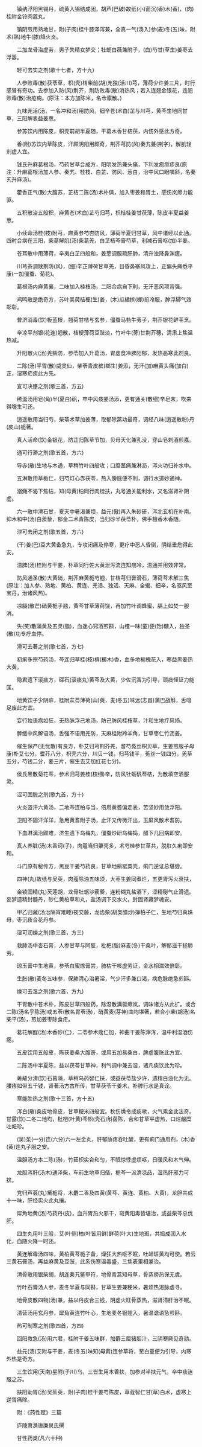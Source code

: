 <!-- { "loadSidebar": true } -->
　　镇纳浮阳黑锡丹，硫黄入锡结成团，胡芦(巴破)故纸(小)茴沉(香)木(香)，(肉)桂附金铃肉蔻丸。

　　镇阴煎用熟地甘，附(子肉)桂牛膝泽泻兼，全真一气(汤入)参(麦)冬(五)味，附术(熟)地牛(膝)降火炎。

　　二加龙骨治虚劳，男子失精女梦交；牡蛎白薇兼附子，(白)芍甘(草生)姜枣去浮嚣。

　　轻可去实之剂(歌十七者，方十九)

　　人参败毒(散)茯苓草，枳(壳)桔柴前(胡)羌独(活川)芎，薄荷少许姜三片，时行感冒有奇功。去参加入防(风)荆芥，荆防败毒(散)消热风；若入连翘金银花，连翘败毒(散)治疮痈。(原注：本方加陈米，名仓廪散。)

　　九味羌活(汤，一名冲和汤)用防风，细辛苍(术白)芷与川芎，黄芩生地同甘草，三阳解表益姜葱。

　　参苏饮内用陈皮，枳壳前胡半夏随，干葛木香甘桔茯，内伤外感此方奇。

　　香(附)苏饮内草陈皮，汗顾阴阳用颇奇，荆芥芎防(风)秦艽蔓(荆字)，解肌轻剂虚人宜。

　　钱氏升麻葛根汤，芍药甘草合成方，阳明发热兼头痛，下利发癍痘疹良(原注：升麻葛根汤加人参、秦艽、桂枝、白芷、防风、葱白，治中风口眼喁斜，名秦艽升麻汤)。

　　藿香正气(散)大腹苏，芷桔二陈(汤)术朴俱，加入枣姜和胃土，感伤岚瘴力能驱。

　　五积散治五般积，麻黄苍(术白)芷芍归芎，枳桔桂姜甘茯薄，陈皮半夏益姜葱。

　　小续命汤桂(枝)附芎，麻黄参芍杏防风，薄荷半夏归甘草，风中诸经以此通。四时合病在三阳，柴葛解肌(汤)柴葛羌，白芷桔芩膏芍草，利减石膏呕(加)半姜。

　　苍耳散中用薄荷，辛夷白芷四般和，姜葱调服疏肝肺，清升浊降鼻渊瘥。

　　川芎茶调散荆防(风)，(细)辛芷薄荷甘草羌，目昏鼻塞风攻上，正偏头痛悉平康(一加僵蚕、菊花)。

　　葛根汤内麻黄襄，二味加入桂枝汤，二阳合病自下利，无汗恶风项背强。

　　鸡鸣散是绝奇方，苏叶吴萸桔梗(生)姜，(木)瓜橘槟(榔)煎冷服，肿浮脚气效彰彰。

　　普济消毒(饮)板蓝根，翘荷甘桔与玄参，僵蚕马勃牛蒡子，荆芥银花鲜苇烹。

　　辛凉平剂银(花连)翘散，桔梗薄荷豆豉淡，竹叶牛(蒡)甘荆芥穗，清肃上焦温热减。

　　升阳散火(汤)羌柴防，参苓加入升葛汤，胃虚食冷脾阳郁，发热恶寒此剂良。

　　二陈(汤)平胃(散)威灵仙，柴苓青皮槟(榔生)姜添，无汗(加)麻黄头痛(加白)芷，湿寒疟疾此方先。

　　宣可决壅之剂(歌三首，方五)

　　稀涎汤用皂(角)半(夏白)矾，卒中风痰姜汤添，更有通关(散细)辛皂末，吹来得嚏生可还。

　　逍遥散用当归芍，柴苓术草加姜薄，取郁除蒸功最奇，调经八味(逍遥散粉)丹(皮山)栀著。

　　真人活命(饮)金银花，防芷归陈草节加，贝母天化兼乳没，穿山皂刺酒煎嘉。

　　通可行滞之剂(歌五首，方六)

　　导赤(散)生地与木通，草稍竹叶四般攻；口糜茎痛兼淋沥，泻火功归补水中。

　　五淋散用草栀仁，归芍灯心赤茯苓，热入膀胱便不利，调行水道妙通神。

　　溺癃不渴下焦枯，知(母黄)柏同行肉桂扶，丸号通关能利水，又名滋肾补阴虚。

　　六一散中滑石甘，夏天中暑渴兼烦，益元(傲)再入朱砂研，泻北玄机在补南。抑木和中(汤)白蒺藜，郁金二术青陈皮，当归砂半茯苓朴，佛手檀香木香随。

　　泄可去闭之剂(歌五首，方六)

　　(干)姜(巴)豆大黄备急丸，专攻闭痛及停寒，更疗中恶人昏倒，阴结垂危得此安。

　　温脾(汤)桂附与干姜，朴草同行佐大黄泄泻流连知痼冷，温通并用效非常。

　　防风通圣(散)大黄硝，荆芥麻黄栀芍翘，甘桔芎归膏滑石，薄荷芩术解三焦(原注：加人参、熟地、黄柏、黄连、羌活、独活、天麻、全蝎、细辛，名驱风至宝丹，治诸风热)。

　　凉膈(散芒)硝黄栀子翘，黄芩甘草薄荷饶，再加竹叶调蜂蜜，膈上如焚一服消。

　　失(笑)散蒲黄及五灵(脂)，血迷心窍酒煎斟，山楂一味(童)便(饴)糖入，独圣(散)功专疗血停。

　　滑可去著之剂(歌七首，方七)

　　初痢多宗芍药汤，芩连归草桂(枝)槟(榔木)香，血多地榆槐花入，寒益黑姜热大黄。

　　隐君遗下滚痰方，礞石(滚痰丸)黄芩及大黄，少佐沉香为引导，顽痰怪证力能匡。

　　地黄饮子少阴痱，桂附苁苓薄荷(山)萸，麦(冬五)味远(志昌)蒲巴战斛，舌喑足废此方宜。

　　妄行独语病如狂，无热脉浮己地汤，防己防风桂枝草，汁和生地疗风扬。

　　脾缓中风解语汤，舌强不语用羌防，天麻桂附羚羊角，甘草枣仁竹沥姜。

　　催生保产(无忧散)有良方，朴艾归芎荆芥羌，耆芍菟丝枳贝草，生姜煎服子母康(朴艾七分，耆芥八分，枳壳六分，川贝一钱，归芎钱半，菟丝一钱四分，羌草五分，芍钱二分，姜三片，催生去艾加红花七分)。

　　侯氏黑散菊花芩，参术归芎姜桂(枝细)辛，防风牡蛎矾苓桔，为散填空酒服灵。

　　涩可固脱之剂(歌九首，方十)

　　火炎盗汗六黄汤，二地芩连柏与当，倍用黄耆偏走表，苦坚妙用敛浮阳。

　　卫阳不固汗洋洋，急用黄耆附子汤，止汗又传微汗出，玉屏风散术耆防。

　　下血淋漓治颇难，济生遗下乌梅丸，僵蚕炒研乌梅捣，醋下几回病即安。

　　真人养脏(汤)木香诃(子)，肉蔻当归粟壳多，术芍桂参甘草共，脱肛久痢即安和。

　　斗门原有秘传方，黑豆干姜芍药良，甘草地榆罂粟壳，痢门逆证总堪尝。

　　四神(丸)故纸与吴萸，肉蔻除油五味须，大枣生姜同煮烂，五更肾泻火衰扶，

　　金锁固精(丸)芡莲胡，龙骨牡蛎沙蒺藜，连粉糊丸盐酒下，涩精秘气止滑遗。妄梦遗精封髓丹，砂仁黄柏草和丸，盐汤调下交水火，封固肾藏梦魂安。

　　甲乙归藏(汤治隔宵难睡)夜交藤，龙齿柴(胡类醋炒)簿柏子仁，生地芍归真珠母，枣沉夜合花丹参。

　　湿可润燥之剂(歌三首，方三)

　　救肺汤中杏石膏，人参甘草与阿胶，枇杷(脂)麻麦(冬)干桑叶，解郁滋干拯肺劳。

　　琼玉膏中生地黄，参苓白蜜炼膏尝，肺枯干咳虚劳证，金水相滋效倍彰。

　　生胀(散)麦冬五味参，保肺清心治暑淫，气少汗多兼口渴，病危脉绝急煎斟。

　　燥可去湿之剂(歌六首，方九)

　　干胃散中苍术朴，陈皮甘草四般药，除湿散满驱瘴岚，调味诸方从此扩。或合二陈(汤名乎陈汤)或五苓(散名胃苓汤)，硝黄麦(芽神)曲均堪著，若合小柴(胡汤)名柴平(汤)，煎加姜枣除食疟。

　　葛花解酲(汤)木香砂(仁)，二苓参术蔻仁加，神曲干姜陈滓泻，温中利湿酒伤瘥。

　　五皮饮用五般皮，陈茯姜桑大腹奇，或用五加易桑白，脾虚腹胀此方宜。

　　二陈汤中半夏陈，益以茯苓甘草神，利气调中兼去湿，诸凡痰饮此为珍。

　　萆薢分清(饮)石菖蒲，草稍乌药智仁扶，或益茯苓盐少许，遗精白浊化为无。腰疼如带五千钱，肾著汤方古所传，甘草茯苓干姜术，补脾行水是真诠。

　　寒能胜热之剂(歌十三首，方十五)

　　泻白(散)桑皮地骨皮，甘草粳米四般宜。秋伤燥令成痰嗽，火气乘金此法奇。甘露(饮)二冬二地均，枇杷(叶黄)芩枳(壳石)斛茵陈，合和甘草平虚热，口烂龈糜吐衄珍。

　　(吴)茱(一分)连(六分)六一左金丸，肝郁胁疼吞吐酸，更有痢门通用剂，(木)香(黄)连丸子服之安。

　　温胆汤方本二陈(汤)，竹茹枳实合和匀，不眠惊悸虚烦呕，日暖风和木气伸。

　　龙胆泻肝(汤木)通泽柴，车前生地草归偕，栀芩一派清凉品，湿热肝邪力可排。

　　党归芦荟(丸)黛栀将，木麝二香及四黄(黄芩、黄连、黄柏、大黄)，龙胆共成十一味，肝经实火此丸攘。

　　犀角地黄(汤)芍药丹(皮)，血升胃热火邪干，斑黄阳毒皆堪治，或益柴芩总伐肝。

　　四生丸用叶三般，艾(叶侧)柏(叶皆用鲜)鲜荷(叶大)生地斑，共捣成团入水化，血随火降一时还。

　　黄连解毒汤四味，黄柏黄芩栀子备，燥狂大热呕不眠，吐衄斑黄均可使。若云三黄石膏汤，再益麻黄及豆豉，此系伤寒温毒盛，三焦表里相兼治。

　　清骨散用银柴胡，胡连秦艽鳖甲符，地骨青蒿知母草，骨蒸痨热保无虞。

　　竹叶石膏汤人参，麦冬半夏与同斟，甘草生姜兼粳米，暑烦热渴脉虚寻。

　　地骨皮散四物(汤)兼，益以丹皮合三钱，阴虚火旺骨蒸热，滋肾清肝治不眠。

　　清营汤用玄丹参，犀角黄连竹叶心，生地麦冬银翘入，暑温谵语急煎斟。

　　热可制寒之剂(歌四首，方四)

　　回阳救急(汤)用六君，桂附干姜五味群，加麝三厘猪胆汁，三阴寒厥见奇勋。

　　益元(汤)艾附与干姜，麦(冬五)味知(母黄)连参草将，葱白童便为引导，内寒外热是奇方。

　　三生饮用(天南)星附(子川)乌，三皆生用木香扶，加参对半扶元气，卒中痰迷服之苏。

　　扶阳助胃(汤)吴茱萸，附(子肉)桂干姜芍陈皮，草蔻智仁甘(草)白术，虚寒上逆胃痛除。

　　附：《药性赋》三篇

　　庐陵萧涣唐廉泉氏撰

　　甘性药类(凡六十种)

